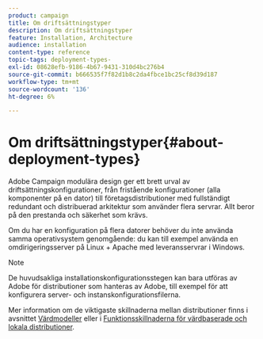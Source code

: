 ```yaml
---
product: campaign
title: Om driftsättningstyper
description: Om driftsättningstyper
feature: Installation, Architecture
audience: installation
content-type: reference
topic-tags: deployment-types-
exl-id: 08628efb-9186-4b67-9431-310d4bc276b4
source-git-commit: b666535f7f82d1b8c2da4fbce1bc25cf8d39d187
workflow-type: tm+mt
source-wordcount: '136'
ht-degree: 6%

---
```


# Om driftsättningstyper{#about-deployment-types}



Adobe Campaign modulära design ger ett brett urval av driftsättningskonfigurationer, från fristående konfigurationer (alla komponenter på en dator) till företagsdistributioner med fullständigt redundant och distribuerad arkitektur som använder flera servrar. Allt beror på den prestanda och säkerhet som krävs.

Om du har en konfiguration på flera datorer behöver du inte använda samma operativsystem genomgående: du kan till exempel använda en omdirigeringsserver på Linux + Apache med leveransservrar i Windows.

>[!NOTE]
>
>De huvudsakliga installationskonfigurationsstegen kan bara utföras av Adobe för distributioner som hanteras av Adobe, till exempel för att konfigurera server- och instanskonfigurationsfilerna.
>
>Mer information om de viktigaste skillnaderna mellan distributioner finns i avsnittet [Värdmodeller](../../installation/using/hosting-models.md) eller i [Funktionsskillnaderna för värdbaserade och lokala distributioner](../../installation/using/capability-matrix.md).
